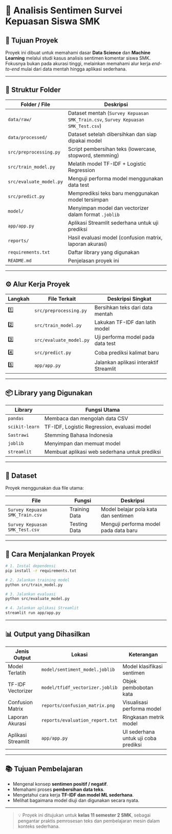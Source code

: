 # 🧠 Analisis Sentimen Survei Kepuasan Siswa SMK

## 🎯 Tujuan Proyek
Proyek ini dibuat untuk memahami dasar **Data Science** dan **Machine Learning** melalui studi kasus analisis sentimen komentar siswa SMK.  
Fokusnya bukan pada akurasi tinggi, melainkan memahami alur kerja *end-to-end* mulai dari data mentah hingga aplikasi sederhana.

---

## 📂 Struktur Folder

| Folder / File | Deskripsi |
|----------------|------------|
| `data/raw/` | Dataset mentah (`Survey Kepuasan SMK_Train.csv`, `Survey Kepuasan SMK_Test.csv`) |
| `data/processed/` | Dataset setelah dibersihkan dan siap dipakai model |
| `src/preprocessing.py` | Script pembersihan teks (lowercase, stopword, stemming) |
| `src/train_model.py` | Melatih model TF-IDF + Logistic Regression |
| `src/evaluate_model.py` | Menguji performa model menggunakan data test |
| `src/predict.py` | Memprediksi teks baru menggunakan model tersimpan |
| `model/` | Menyimpan model dan vectorizer dalam format `.joblib` |
| `app/app.py` | Aplikasi Streamlit sederhana untuk uji prediksi |
| `reports/` | Hasil evaluasi model (confusion matrix, laporan akurasi) |
| `requirements.txt` | Daftar library yang digunakan |
| `README.md` | Penjelasan proyek ini |

---

## ⚙️ Alur Kerja Proyek

| Langkah | File Terkait | Deskripsi Singkat |
|----------|---------------|------------------|
| 1️⃣ | `src/preprocessing.py` | Bersihkan teks dari data mentah |
| 2️⃣ | `src/train_model.py` | Lakukan TF-IDF dan latih model |
| 3️⃣ | `src/evaluate_model.py` | Uji performa model pada data test |
| 4️⃣ | `src/predict.py` | Coba prediksi kalimat baru |
| 5️⃣ | `app/app.py` | Jalankan aplikasi interaktif Streamlit |

---

## 📦 Library yang Digunakan

| Library | Fungsi Utama |
|----------|---------------|
| `pandas` | Membaca dan mengolah data CSV |
| `scikit-learn` | TF-IDF, Logistic Regression, evaluasi model |
| `Sastrawi` | Stemming Bahasa Indonesia |
| `joblib` | Menyimpan dan memuat model |
| `streamlit` | Membuat aplikasi web sederhana untuk prediksi |

---

## 🧩 Dataset
Proyek menggunakan dua file utama:

| File | Fungsi | Deskripsi |
|------|---------|------------|
| `Survey Kepuasan SMK_Train.csv` | Training Data | Model belajar pola kata dan sentimen |
| `Survey Kepuasan SMK_Test.csv` | Testing Data | Menguji performa model pada data baru |

---

## 🚀 Cara Menjalankan Proyek

```bash
# 1. Instal dependensi
pip install -r requirements.txt

# 2. Jalankan training model
python src/train_model.py

# 3. Jalankan evaluasi
python src/evaluate_model.py

# 4. Jalankan aplikasi Streamlit
streamlit run app/app.py
```

---

## 📊 Output yang Dihasilkan

| Jenis Output | Lokasi | Keterangan |
|---------------|---------|-------------|
| Model Terlatih | `model/sentiment_model.joblib` | Model klasifikasi sentimen |
| TF-IDF Vectorizer | `model/tfidf_vectorizer.joblib` | Objek pembobotan kata |
| Confusion Matrix | `reports/confusion_matrix.png` | Visualisasi performa model |
| Laporan Akurasi | `reports/evaluation_report.txt` | Ringkasan metrik model |
| Aplikasi Streamlit | `app/app.py` | UI sederhana untuk uji coba prediksi |

---

## 📚 Tujuan Pembelajaran
- Mengenal konsep **sentimen positif / negatif**.  
- Memahami proses **pembersihan data teks**.  
- Mengetahui cara kerja **TF-IDF dan model ML sederhana**.  
- Melihat bagaimana model diuji dan digunakan secara nyata.  

---

> 💡 Proyek ini ditujukan untuk **kelas 11 semester 2 SMK**, sebagai pengantar praktis pemrosesan teks dan pembelajaran mesin dalam konteks sederhana.
